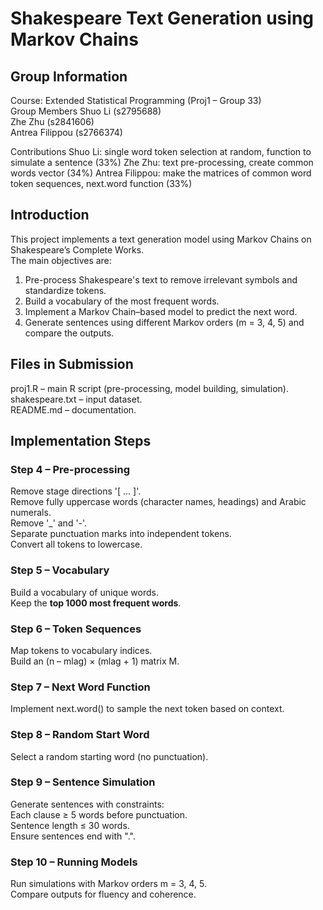 # Shakespeare Text Generation using Markov Chains  

## Group Information  
Course: Extended Statistical Programming (Proj1 – Group 33)  
Group Members
Shuo Li (s2795688)  
Zhe Zhu (s2841606)  
Antrea Filippou (s2766374)  

Contributions
Shuo Li: single word token selection at random, function to simulate a sentence (33%)
Zhe Zhu: text pre-processing, create common words vector (34%)
Antrea Filippou: make the matrices of common word token sequences, next.word function (33%)



## Introduction  
This project implements a text generation model using Markov Chains on Shakespeare’s Complete Works.  
The main objectives are:  

1. Pre-process Shakespeare's text to remove irrelevant symbols and standardize tokens.  
2. Build a vocabulary of the most frequent words.  
3. Implement a Markov Chain–based model to predict the next word.  
4. Generate sentences using different Markov orders (m = 3, 4, 5) and compare the outputs.  



## Files in Submission  
proj1.R – main R script (pre-processing, model building, simulation).  
shakespeare.txt – input dataset.  
README.md – documentation.  



## Implementation Steps  

### Step 4 – Pre-processing  
Remove stage directions '[ ... ]'.  
Remove fully uppercase words (character names, headings) and Arabic numerals.  
Remove '_' and '-'.  
Separate punctuation marks into independent tokens.  
Convert all tokens to lowercase.  

### Step 5 – Vocabulary  
Build a vocabulary of unique words.  
Keep the **top 1000 most frequent words**.  

### Step 6 – Token Sequences  
Map tokens to vocabulary indices.  
Build an (n – mlag) × (mlag + 1) matrix M.  

### Step 7 – Next Word Function  
Implement next.word() to sample the next token based on context.  

### Step 8 – Random Start Word  
Select a random starting word (no punctuation).  

### Step 9 – Sentence Simulation  
Generate sentences with constraints:  
Each clause ≥ 5 words before punctuation.  
Sentence length ≤ 30 words.  
Ensure sentences end with ".".  

### Step 10 – Running Models  
Run simulations with Markov orders m = 3, 4, 5.  
Compare outputs for fluency and coherence.  


